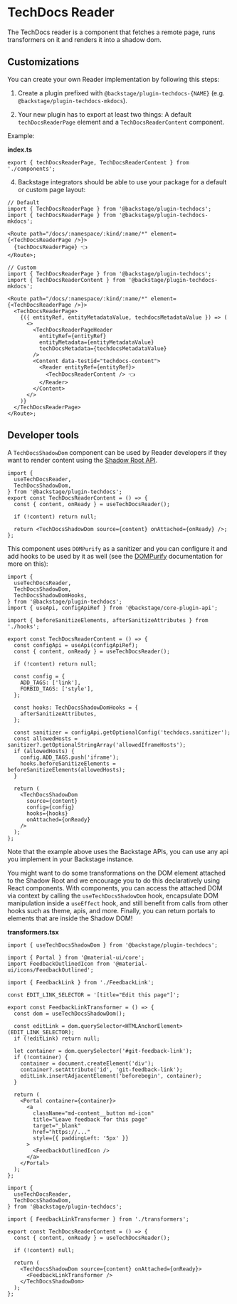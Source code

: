 # TechDocs Reader

The TechDocs reader is a component that fetches a remote page, runs transformers on it and renders it into a shadow dom.

## Customizations

You can create your own Reader implementation by following this steps:

1. Create a plugin prefixed with `@backstage/plugin-techdocs-{NAME}` (e.g. `@backstage/plugin-techdocs-mkdocs`).

2. Your new plugin has to export at least two things: A default `techDocsReaderPage` element and a `TechDocsReaderContent` component.

Example:

**index.ts**

```tsx
export { techDocsReaderPage, TechDocsReaderContent } from './components';
```

4. Backstage integrators should be able to use your package for a default or custom page layout:

```tsx
// Default
import { TechDocsReaderPage } from '@backstage/plugin-techdocs';
import { techDocsReaderPage } from '@backstage/plugin-techdocs-mkdocs';

<Route path="/docs/:namespace/:kind/:name/*" element={<TechDocsReaderPage />}>
  {techDocsReaderPage} 👈
</Route>;
```

```tsx
// Custom
import { TechDocsReaderPage } from '@backstage/plugin-techdocs';
import { TechDocsReaderContent } from '@backstage/plugin-techdocs-mkdocs';

<Route path="/docs/:namespace/:kind/:name/*" element={<TechDocsReaderPage />}>
  <TechDocsReaderPage>
    {({ entityRef, entityMetadataValue, techdocsMetadataValue }) => (
      <>
        <TechDocsReaderPageHeader
          entityRef={entityRef}
          entityMetadata={entityMetadataValue}
          techDocsMetadata={techdocsMetadataValue}
        />
        <Content data-testid="techdocs-content">
          <Reader entityRef={entityRef}>
            <TechDocsReaderContent /> 👈
          </Reader>
        </Content>
      </>
    )}
  </TechDocsReaderPage>
</Route>;
```

## Developer tools

A `TechDocsShadowDom` component can be used by Reader developers if they want to render content using the [Shadow Root API](https://developer.mozilla.org/en-US/docs/Web/API/ShadowRoot).

```tsx
import {
  useTechDocsReader,
  TechDocsShadowDom,
} from '@backstage/plugin-techdocs';
export const TechDocsReaderContent = () => {
  const { content, onReady } = useTechDocsReader();

  if (!content) return null;

  return <TechDocsShadowDom source={content} onAttached={onReady} />;
};
```

This component uses `DOMPurify` as a sanitizer and you can configure it and add hooks to be used by it as well (see the [DOMPurify](https://github.com/cure53/DOMPurify#dompurify) documentation for more on this):

```tsx
import {
  useTechDocsReader,
  TechDocsShadowDom,
  TechDocsShadowDomHooks,
} from '@backstage/plugin-techdocs';
import { useApi, configApiRef } from '@backstage/core-plugin-api';

import { beforeSanitizeElements, afterSanitizeAttributes } from './hooks';

export const TechDocsReaderContent = () => {
  const configApi = useApi(configApiRef);
  const { content, onReady } = useTechDocsReader();

  if (!content) return null;

  const config = {
    ADD_TAGS: ['link'],
    FORBID_TAGS: ['style'],
  };

  const hooks: TechDocsShadowDomHooks = {
    afterSanitizeAttributes,
  };

  const sanitizer = configApi.getOptionalConfig('techdocs.sanitizer');
  const allowedHosts = sanitizer?.getOptionalStringArray('allowedIframeHosts');
  if (allowedHosts) {
    config.ADD_TAGS.push('iframe');
    hooks.beforeSanitizeElements = beforeSanitizeElements(allowedHosts);
  }

  return (
    <TechDocsShadowDom
      source={content}
      config={config}
      hooks={hooks}
      onAttached={onReady}
    />
  );
};
```

Note that the example above uses the Backstage APIs, you can use any api you implement in your Backstage instance.

You might want to do some transformations on the DOM element attached to the Shadow Root and we encourage you to do this declaratively using React components.
With components, you can access the attached DOM via context by calling the `useTechDocsShadowDom` hook, encapsulate DOM manipulation inside a `useEffect` hook, and still benefit from calls from other hooks such as theme, apis, and more. Finally, you can return portals to elements that are inside the Shadow DOM!

**transformers.tsx**

```tsx
import { useTechDocsShadowDom } from '@backstage/plugin-techdocs';

import { Portal } from '@material-ui/core';
import FeedbackOutlinedIcon from '@material-ui/icons/FeedbackOutlined';

import { FeedbackLink } from './FeedbackLink';

const EDIT_LINK_SELECTOR = '[title="Edit this page"]';

export const FeedbackLinkTransformer = () => {
  const dom = useTechDocsShadowDom();

  const editLink = dom.querySelector<HTMLAnchorElement>(EDIT_LINK_SELECTOR);
  if (!editLink) return null;

  let container = dom.querySelector('#git-feedback-link');
  if (!container) {
    container = document.createElement('div');
    container?.setAttribute('id', 'git-feedback-link');
    editLink.insertAdjacentElement('beforebegin', container);
  }

  return (
    <Portal container={container}>
      <a
        className="md-content__button md-icon"
        title="Leave feedback for this page"
        target="_blank"
        href="https://..."
        style={{ paddingLeft: '5px' }}
      >
        <FeedbackOutlinedIcon />
      </a>
    </Portal>
  );
};
```

```tsx
import {
  useTechDocsReader,
  TechDocsShadowDom,
} from '@backstage/plugin-techdocs';

import { FeedbackLinkTransformer } from './transformers';

export const TechDocsReaderContent = () => {
  const { content, onReady } = useTechDocsReader();

  if (!content) null;

  return (
    <TechDocsShadowDom source={content} onAttached={onReady}>
      <FeedbackLinkTransformer />
    </TechDocsShadowDom>
  );
};
```
